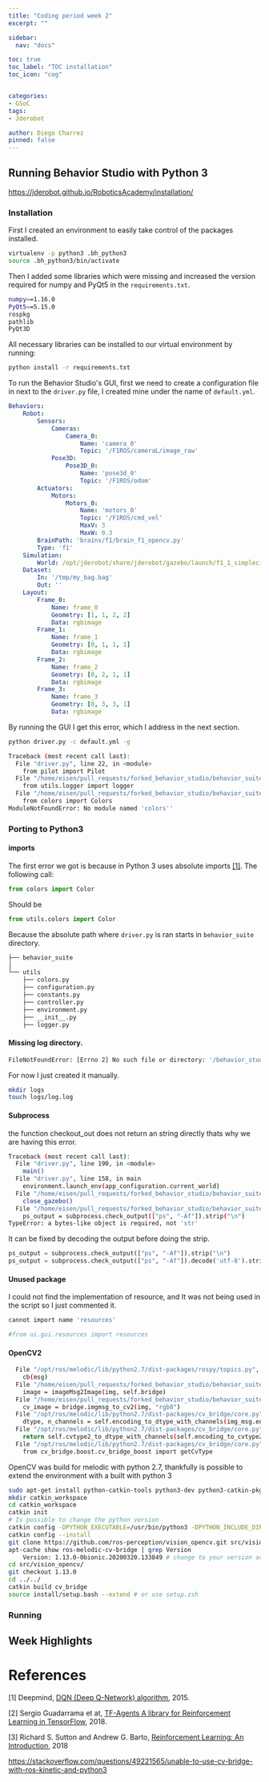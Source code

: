 ```yaml
---
title: "Coding period week 2"
excerpt: ""

sidebar:
  nav: "docs"

toc: true
toc_label: "TOC installation"
toc_icon: "cog"


categories:
- GSoC
tags:
- Jderobot

author: Diego Charrez
pinned: false
---
```




## Running Behavior Studio with Python 3

https://jderobot.github.io/RoboticsAcademy/installation/

### Installation

First I created an environment to easily take control of the packages installed.

```bash
virtualenv -p python3 .bh_python3
source .bh_python3/bin/activate
```

Then I added some libraries which were missing and increased the version required for numpy and PyQt5 in the `requirements.txt`.

```bash
numpy==1.16.0
PyQt5==5.15.0
rospkg
pathlib
PyQt3D
```

All necessary libraries can be installed to our virtual environment by running:

```bash
python install -r requirements.txt
```

To run the Behavior Studio's GUI, first we need to create a configuration file in next to the `driver.py` file, I created mine under the name of `default.yml`.

```yml
Behaviors:
    Robot:
        Sensors:
            Cameras:
                Camera_0:
                    Name: 'camera_0'
                    Topic: '/F1ROS/cameraL/image_raw'
            Pose3D:
                Pose3D_0:
                    Name: 'pose3d_0'
                    Topic: '/F1ROS/odom'
        Actuators:
            Motors:
                Motors_0:
                    Name: 'motors_0'
                    Topic: '/F1ROS/cmd_vel'
                    MaxV: 3
                    MaxW: 0.3
        BrainPath: 'brains/f1/brain_f1_opencv.py'
        Type: 'f1'
    Simulation:
        World: /opt/jderobot/share/jderobot/gazebo/launch/f1_1_simplecircuit.launch
    Dataset:
        In: '/tmp/my_bag.bag'
        Out: ''
    Layout:
        Frame_0:
            Name: frame_0
            Geometry: [1, 1, 2, 2]
            Data: rgbimage
        Frame_1:
            Name: frame_1
            Geometry: [0, 1, 1, 1]
            Data: rgbimage
        Frame_2:
            Name: frame_2
            Geometry: [0, 2, 1, 1]
            Data: rgbimage
        Frame_3:
            Name: frame_3
            Geometry: [0, 3, 3, 1]
            Data: rgbimage
```            

By running the GUI I get this error, which I address in the next section.

```bash
python driver.py -c default.yml -g

Traceback (most recent call last):
  File "driver.py", line 22, in <module>
    from pilot import Pilot
  File "/home/eisen/pull_requests/forked_behavior_studio/behavior_suite/pilot.py", line 22, in <module>
    from utils.logger import logger
  File "/home/eisen/pull_requests/forked_behavior_studio/behavior_suite/utils/logger.py", line 5, in <module>
    from colors import Colors
ModuleNotFoundError: No module named 'colors''
```

### Porting to Python3

#### imports

The first error we got is because in Python 3 uses absolute imports [\[1\]](https://www.python.org/dev/peps/pep-0328/). The following call:

```python
from colors import Color
```

Should be

```python
from utils.colors import Color
```

Because the absolute path where `driver.py` is ran starts in `behavior_suite` directory.

```bash
├── behavior_suite
│
└── utils
    ├── colors.py
    ├── configuration.py
    ├── constants.py
    ├── controller.py
    ├── environment.py
    ├── __init__.py
    ├── logger.py
```
#### Missing log directory. 

```bash
FileNotFoundError: [Errno 2] No such file or directory: '/behavior_studio/behavior_suite/logs/log.log'
```

For now I just created it manually.

```bash
mkdir logs
touch logs/log.log
```

#### Subprocess

the function checkout_out does not return an string directly thats why we are having this error.

```bash
Traceback (most recent call last):
  File "driver.py", line 190, in <module>
    main()
  File "driver.py", line 158, in main
    environment.launch_env(app_configuration.current_world)
  File "/home/eisen/pull_requests/forked_behavior_studio/behavior_suite/utils/environment.py", line 39, in launch_env
    close_gazebo()
  File "/home/eisen/pull_requests/forked_behavior_studio/behavior_suite/utils/environment.py", line 56, in close_gazebo
    ps_output = subprocess.check_output(["ps", "-Af"]).strip("\n")
TypeError: a bytes-like object is required, not 'str'
```

It can be fixed by decoding the output before doing the strip.

```python
ps_output = subprocess.check_output(["ps", "-Af"]).strip("\n")
ps_output = subprocess.check_output(["ps", "-Af"]).decode('utf-8').strip("\n")
```

#### Unused package

I could not find the implementation of resource, and It was not being used in the script so I just commented it.

```bash
cannot import name 'resources'
```

```python
#from ui.gui.resources import resources
```

#### OpenCV2

```bash
  File "/opt/ros/melodic/lib/python2.7/dist-packages/rospy/topics.py", line 750, in _invoke_callback
    cb(msg)
  File "/home/eisen/pull_requests/forked_behavior_studio/behavior_suite/robot/interfaces/camera.py", line 63, in __callback
    image = imageMsg2Image(img, self.bridge)
  File "/home/eisen/pull_requests/forked_behavior_studio/behavior_suite/robot/interfaces/camera.py", line 26, in imageMsg2Image
    cv_image = bridge.imgmsg_to_cv2(img, "rgb8")
  File "/opt/ros/melodic/lib/python2.7/dist-packages/cv_bridge/core.py", line 163, in imgmsg_to_cv2
    dtype, n_channels = self.encoding_to_dtype_with_channels(img_msg.encoding)
  File "/opt/ros/melodic/lib/python2.7/dist-packages/cv_bridge/core.py", line 99, in encoding_to_dtype_with_channels
    return self.cvtype2_to_dtype_with_channels(self.encoding_to_cvtype2(encoding))
  File "/opt/ros/melodic/lib/python2.7/dist-packages/cv_bridge/core.py", line 91, in encoding_to_cvtype2
    from cv_bridge.boost.cv_bridge_boost import getCvType
```    

OpenCV was build for melodic with python 2.7, thankfully is possible to extend the environment with a built with python 3


```bash
sudo apt-get install python-catkin-tools python3-dev python3-catkin-pkg-modules python3-numpy python3-yaml ros-melodic-cv-bridge
mkdir catkin_workspace
cd catkin_workspace
catkin init
# Is possible to change the python version
catkin config -DPYTHON_EXECUTABLE=/usr/bin/python3 -DPYTHON_INCLUDE_DIR=/usr/include/python3.6m -DPYTHON_LIBRARY=/usr/lib/x86_64-linux-gnu/libpython3.6m.so
catkin config --install
git clone https://github.com/ros-perception/vision_opencv.git src/vision_opencv
apt-cache show ros-melodic-cv-bridge | grep Version
    Version: 1.13.0-0bionic.20200320.133849 # change to your version accordingly
cd src/vision_opencv/ 
git checkout 1.13.0
cd ../../
catkin build cv_bridge
source install/setup.bash --extend # or use setup.zsh
```

### Running 

## Week Highlights






# References

[1] Deepmind, [DQN (Deep Q-Network) algorithm](https://storage.googleapis.com/deepmind-media/dqn/DQNNaturePaper.pdf), 2015.

[2] Sergio Guadarrama et at, [TF-Agents A library for Reinforcement Learning in TensorFlow](https://github.com/tensorflow/agents), 2018.

[3] Richard S. Sutton and Andrew G. Barto, [Reinforcement Learning: An Introduction](http://incompleteideas.net/book/the-book-2nd.html), 2018

https://stackoverflow.com/questions/49221565/unable-to-use-cv-bridge-with-ros-kinetic-and-python3